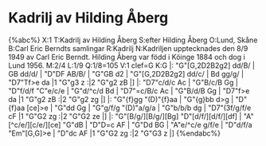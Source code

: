 # Kadrilj av Hilding Åberg

{%abc%}
X:1
T:Kadrilj av Hilding Åberg
S:efter Hilding Åberg
O:Lund, Skåne
B:Carl Eric Berndts samlingar
R:Kadrilj
N:Kadriljen upptecknades den 8/9 1949 av Carl Eric Berndt. Hilding Åberg var född i Köinge 1884 och dog i Lund 1956.
M:2/4
L:1/9
Q:1/8=105
V:1 clef=G
K:G
|: "G"[G,2D2B2g2] dd/B/ | GB dd/d/ | "D"DF AB/B/ | "G"GB d2 | 
"G"[G,2D2B2g2] dd/c/ | Bd gg/g/ | "D7"Tf>e da |1 "G"g3 z :|2 "G"g2 zB |]
|: "D7"c/d/c Ac | "G"B/c/B Gg | "D"f/d/f "C"e/c/e | "G"d/^c/d Bd | 
"D7"=c/B/c Ac | "G"B/d/B Gg | "D7"f>e da |1 "G"g2 zB :|2 "G"g2 zg |]
|: "G"{f}gg "(D)"{f}aa | "G"{g}bb d>g | "D"{f}aa [ce]>e | "G"dd Gg |
"G"g/f/g "(D)"a/g/a | "G"b/b/b dg | "D7"(3f/g/f/e cF |1 "G"G2 zg :|2 "G"G2 ze |]
|: "G"[B/g/][B/g/][Bg] "D"[d/f/][d/f/][df] | "A"[^c/e/][c/e/][ce] "G"dB | "D"D=c AF | "G"Dd BG | 
"A"e/^c/e g/f/e | "D"d/f/a "Em"[G,G]>e | "D"dc AF |1 "G"G2 zg :|2 "G"G3 z |]
{%endabc%}


